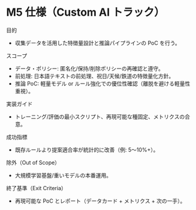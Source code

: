 # M5 仕様（Custom AI トラック）

目的

- 収集データを活用した特徴量設計と推論パイプラインの PoC を行う。

スコープ

- データ・ポリシー: 匿名化/保持/削除ポリシーの再確認と遵守。
- 前処理: 日本語テキストの前処理、祝日/天候/鉄道の特徴量化方針。
- 推論 PoC: 軽量モデル or ルール強化での優位性確認（離脱を避ける軽量性重視）。

実装ガイド

- トレーニング/評価の最小スクリプト、再現可能な種固定、メトリクスの合意。

成功指標

- 既存ルールより提案適合率が統計的に改善（例: 5〜10%+）。

除外（Out of Scope）

- 大規模学習基盤/重いモデルの本番運用。

終了基準（Exit Criteria）

- 再現可能な PoC とレポート（データカード + メトリクス + 次の一手）。
